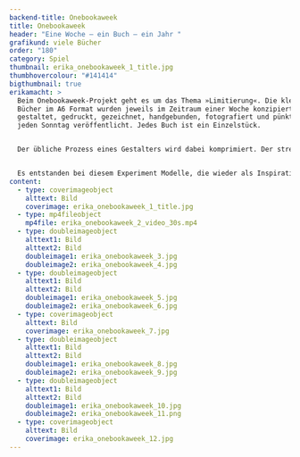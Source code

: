 ```yaml
---
backend-title: Onebookaweek
title: Onebookaweek
header: "Eine Woche – ein Buch – ein Jahr "
grafikund: viele Bücher
order: "180"
category: Spiel
thumbnail: erika_onebookaweek_1_title.jpg
thumbhovercolour: "#141414"
bigthumbnail: true
erikamacht: >
  Beim Onebookaweek-Projekt geht es um das Thema »Limitierung«. Die kleinen
  Bücher im A6 Format wurden jeweils im Zeitraum einer Woche konzipiert,
  gestaltet, gedruckt, gezeichnet, handgebunden, fotografiert und pünktlich
  jeden Sonntag veröffentlicht. Jedes Buch ist ein Einzelstück. 


  Der übliche Prozess eines Gestalters wird dabei komprimiert. Der strenge Zeitrahmen lässt keinen Spielraum für lange Konzeptionsphasen. Es muss direkt etwas zu Papier gebracht werden. 


  Es entstanden bei diesem Experiment Modelle, die wieder als Inspirationsquelle für zukünftige Projekte dienen können. Ein Pool an Ideen, Techniken und Kompositionen entsteht.
content:
  - type: coverimageobject
    alttext: Bild
    coverimage: erika_onebookaweek_1_title.jpg
  - type: mp4fileobject
    mp4file: erika_onebookaweek_2_video_30s.mp4
  - type: doubleimageobject
    alttext1: Bild
    alttext2: Bild
    doubleimage1: erika_onebookaweek_3.jpg
    doubleimage2: erika_onebookaweek_4.jpg
  - type: doubleimageobject
    alttext1: Bild
    alttext2: Bild
    doubleimage1: erika_onebookaweek_5.jpg
    doubleimage2: erika_onebookaweek_6.jpg
  - type: coverimageobject
    alttext: Bild
    coverimage: erika_onebookaweek_7.jpg
  - type: doubleimageobject
    alttext1: Bild
    alttext2: Bild
    doubleimage1: erika_onebookaweek_8.jpg
    doubleimage2: erika_onebookaweek_9.jpg
  - type: doubleimageobject
    alttext1: Bild
    alttext2: Bild
    doubleimage1: erika_onebookaweek_10.jpg
    doubleimage2: erika_onebookaweek_11.png
  - type: coverimageobject
    alttext: Bild
    coverimage: erika_onebookaweek_12.jpg
---
```

